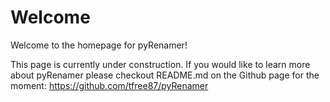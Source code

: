 # Welcome

Welcome to the homepage for pyRenamer!

This page is currently under construction. If you would like to learn more about pyRenamer please checkout README.md on the Github page for the moment:
https://github.com/tfree87/pyRenamer
